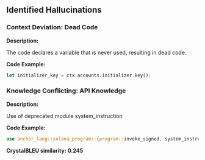 ## Identified Hallucinations

### Context Deviation: Dead Code
**Description:** 

The code declares a variable that is never used, resulting in dead code.

**Code Example:**
```rust
let initializer_key = ctx.accounts.initializer.key();

```

### Knowledge Conflicting: API Knowledge
**Description:** 

Use of deprecated module system_instruction

**Code Example:**
```rust
use anchor_lang::solana_program::{program::invoke_signed, system_instruction};

```

**CrystalBLEU similarity: 0.245** 
